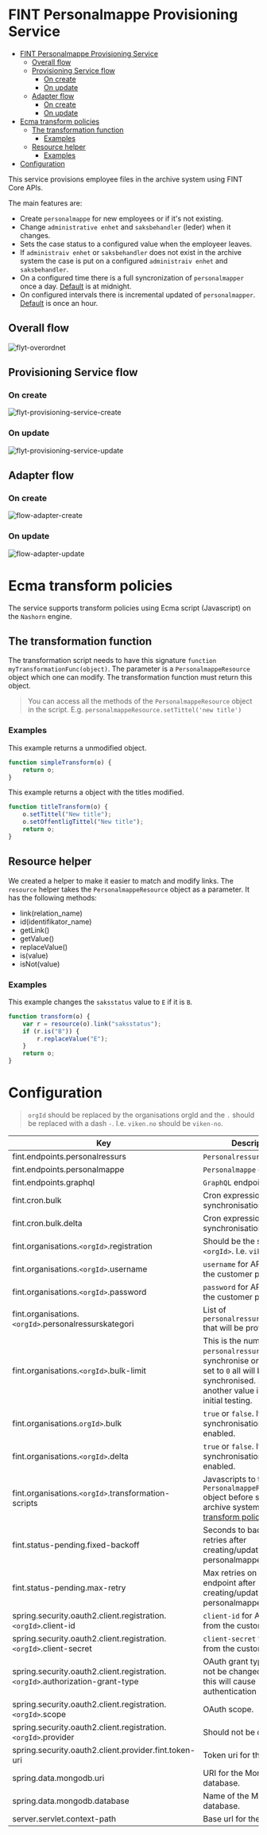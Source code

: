 # FINT Personalmappe Provisioning Service

- [FINT Personalmappe Provisioning Service](#fint-personalmappe-provisioning-service)
  - [Overall flow](#overall-flow)
  - [Provisioning Service flow](#provisioning-service-flow)
    - [On create](#on-create)
    - [On update](#on-update)
  - [Adapter flow](#adapter-flow)
    - [On create](#on-create-1)
    - [On update](#on-update-1)
- [Ecma transform policies](#ecma-transform-policies)
  - [The transformation function](#the-transformation-function)
    - [Examples](#examples)
  - [Resource helper](#resource-helper)
    - [Examples](#examples-1)
- [Configuration](#configuration)

This service provisions employee files in the archive system using FINT Core APIs.

The main features are:
- Create `personalmappe` for new employees or if it's not existing.
- Change `administrative enhet` and `saksbehandler` (leder) when it changes.
- Sets the case status to a configured value when the employeer leaves.
- If `administraiv enhet` or `saksbehandler` does not exist in the archive system the 
case is put on a configured `administraiv enhet` and `saksbehandler`.
- On a configured time there is a full syncronization of `personalmapper` once a day. [Default](#configuration) is at midnight.
- On configured intervals there is incremental updated of `personalmapper`. [Default](#configuration) is once an hour.

## Overall flow
![flyt-overordnet](diagrams/flyt-overordnet-light.png)

## Provisioning Service flow
### On create
![flyt-provisioning-service-create](diagrams/flyt-provisjoneringstjeneste-create.png)

### On update
![flyt-provisioning-service-update](diagrams/flyt-provisjoneringstjeneste-update.png)

## Adapter flow
### On create
![flow-adapter-create](diagrams/flyt-adapter-create.png)

### On update
![flow-adapter-update](diagrams/flyt-adapter-update.png)

# Ecma transform policies
The service supports transform policies using Ecma script (Javascript) on the `Nashorn` engine.

## The transformation function
The transformation script needs to have this signature `function myTransformationFunc(object)`. The parameter is 
a `PersonalmappeResource` object which one can modify. The transformation function must return this object.

> You can access all the methods of the `PersonalmappeResource` object in the script.
> E.g. `personalmappeResource.setTittel('new title')`

### Examples

This example returns a unmodified object.
```javascript
function simpleTransform(o) {
    return o;
}
``` 

This example returns a object with the titles modified.
```javascript
function titleTransform(o) {
    o.setTittel("New title");
    o.setOffentligTittel("New title");
    return o;
}
``` 

## Resource helper
We created a helper to make it easier to match and modify links. The `resource` helper takes the `PersonalmappeResource`
object as a parameter. It has the following methods:

* link(relation_name)
* id(identifikator_name)
* getLink()
* getValue()
* replaceValue()
* is(value)
* isNot(value)

### Examples
This example changes the `saksstatus` value to `E` if it is `B`.

```javascript
function transform(o) {
    var r = resource(o).link("saksstatus");
    if (r.is("B")) {
        r.replaceValue("E");
    }
    return o;
}
``` 


# Configuration
> `orgId` should be replaced by the organisations orgId and the `.` should be replaced with a dash `-`. I.e. `viken.no` should be `viken-no`.

| Key                                                                           | Description                                                                                                                                                           | Default value                                                          |
| ----------------------------------------------------------------------------- | --------------------------------------------------------------------------------------------------------------------------------------------------------------------- | ---------------------------------------------------------------------- |
| fint.endpoints.personalressurs                                                | `Personalressurs` endpoint.                                                                                                                                           | https://api.felleskomponent.no/administrasjon/personal/personalressurs |
| fint.endpoints.personalmappe                                                  | `Personalmappe` endpoint.                                                                                                                                             | https://alpha.felleskomponent.no/administrasjon/personal/personalmappe |
| fint.endpoints.graphql                                                        | `GraphQL` endpoint.                                                                                                                                                   | https://api.felleskomponent.no/graphql/graphql                         |
| fint.cron.bulk                                                                | Cron expression for full synchronisation                                                                                                                              | `0 0 0 * * MON-FRI`                                                    |
| fint.cron.bulk.delta                                                          | Cron expression for delta synchronisation                                                                                                                             | `0 */5 8-16 * * MON-FRI`                                               |
| fint.organisations.`<orgId>`.registration                                     | Should be the same as `<orgId>`. I.e. `viken-no`                                                                                                                      |                                                                        |
| fint.organisations.`<orgId>`.username                                         | `username` for API user from the customer portal.                                                                                                                     |                                                                        |
| fint.organisations.`<orgId>`.password                                         | `password` for API user from the customer portal.                                                                                                                     |                                                                        |
| fint.organisations.`<orgId>`.personalressurskategori                          | List of `personalressurskategorier` that will be provisioned.                                                                                                         | `F` and `M`                                                            |
| fint.organisations.`<orgId>`.bulk-limit                                       | This is the number of `personalressurser` to synchronise on a load. If set to `0` all will be synchronised. Setting it to another value is meant for initial testing. | `5`                                                                    |
| fint.organisations.`orgId>`.bulk                                              | `true` or `false`. If `true` bulk synchronisation is enabled.                                                                                                         | `false`                                                                |
| fint.organisations.`<orgId>`.delta                                            | `true` or `false`. If `true` delta synchronisation is enabled.                                                                                                        | `false`                                                                 |
| fint.organisations.`<orgId>`.transformation-scripts                           | Javascripts to transform `PersonalmappeResource` object before sent to the archive system. See [Ecma transform policies](#ecma-transform-policies)                    ||
| fint.status-pending.fixed-backoff | Seconds to backoff on retries after creating/updating personalmappe. | 5 |
| fint.status-pending.max-retry | Max retries on status endpoint after creating/updating personalmappe. | 2 |
| spring.security.oauth2.client.registration.`<orgId>`.client-id                | `client-id` for API user from the customer portal.                                                                                                                    |                                                                        |
| spring.security.oauth2.client.registration.`<orgId>`.client-secret            | `client-secret` for API user from the customer portal.                                                                                                                |                                                                        |
| spring.security.oauth2.client.registration.`<orgId>`.authorization-grant-type | OAuth grant type. Should not be changed. Changing this will cause authentication not to work.                                                                         | `password`                                                             |
| spring.security.oauth2.client.registration.`<orgId>`.scope                    | OAuth scope.                                                                                                                                                          | `fint-client`                                                          |
| spring.security.oauth2.client.registration.`<orgId>`.provider                 | Should not be changed.                                                                                                                                                | `fint`                                                                 |
| spring.security.oauth2.client.provider.fint.token-uri                         | Token uri for the IDP.                                                                                                                                                | https://idp.felleskomponent.no/nidp/oauth/nam/token                    |
| spring.data.mongodb.uri                                                       | URI for the Mongo database.                                                                                                                                           |                                                                        |
| spring.data.mongodb.database                                                  | Name of the Mongo database.                                                                                                                                           |                                                                        |
| server.servlet.context-path                                                   | Base url for the service.                                                                                                                                             | `/tjenester/personalmappe`                                             |
